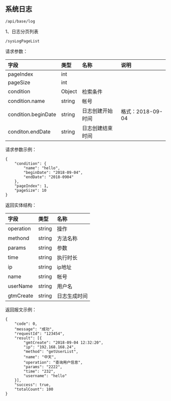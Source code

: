 ## 系统日志

```
/api/base/log
```

1、日志分页列表

```
/sysLogPageList
```

请求参数：

| 字段 | 类型 | 名称 | 说明 |
| :--- | :--- | :--- | :--- |
| pageIndex | int |  |  |
| pageSize | int |  |  |
| condition | Object | 检索条件 |  |
| condition.name | string | 帐号 |  |
| condition.beginDate | string | 日志创建开始时间 | 格式：2018-09-04 |
| conditon.endDate | string | 日志创建结束时间 |  |

请求参数示例：

```
{
    "condition": {
        "name": "hello",
        "beginDate": "2018-09-04",
        "endDate": "2018-0904"
    },
    "pageIndex": 1,
    "pageSize": 10
}
```

返回实体结构：

| 字段 | 类型 | 名称 |
| :--- | :--- | :--- |
| operation | string | 操作 |
| methond | string | 方法名称 |
| params | string | 参数 |
| time | string | 执行时长 |
| ip | string | ip地址 |
| name | string | 帐号 |
| userName | string | 用户名 |
| gtmCreate | string | 日志生成时间 |

返回报文示例：

```
{
    "code": 0,
    "message": "成功",
    "requestId": "123454",
    "result": [{
        "gmtCreate": "2018-09-04 12:32:20",
        "ip": "192.168.168.24",
        "method": "getUserList",
        "name": "中天",
        "operation": "查询用户信息",
        "params": "2222",
        "time": "232",
        "username": "hello"
    }],
    "success": true,
    "totalCount": 100
}
```



